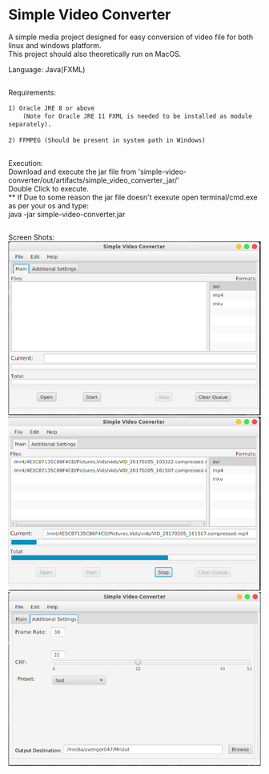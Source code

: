 
# Simple Video Converter  

A simple media project designed for easy conversion of video file for both linux and windows platform.  
This project should also theoretically run on MacOS.

Language: Java(FXML)  
  
##
Requirements:
  
    1) Oracle JRE 8 or above  
        (Note for Oracle JRE 11 FXML is needed to be installed as module separately).  
      
    2) FFMPEG (Should be present in system path in Windows)
    
    
    
##
Execution:  
    Download and execute the jar file from 'simple-video-converter/out/artifacts/simple_video_converter_jar/'   
    Double Click to execute.  
    ** If Due to some reason the jar file doesn't exexute open terminal/cmd.exe as per your os and type:  
    java -jar simple-video-converter.jar  
   
##
Screen Shots:  
![Alt text](screen/3.png?raw=true "Main Window")  
![Alt text](screen/1.png?raw=true "Main")  
![Alt text](screen/2.png?raw=true "Additional settings")    
    
      


